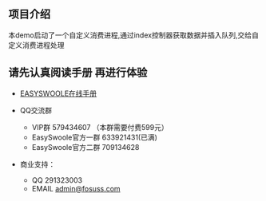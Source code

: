 ## 项目介绍
本demo启动了一个自定义消费进程,通过index控制器获取数据并插入队列,交给自定义消费进程处理


## 请先认真阅读手册 再进行体验

- [EASYSWOOLE在线手册](https://www.easyswoole.com)
- QQ交流群
    - VIP群 579434607 （本群需要付费599元）
    - EasySwoole官方一群 633921431(已满)
    - EasySwoole官方二群 709134628
    
- 商业支持：
    - QQ 291323003
    - EMAIL admin@fosuss.com    